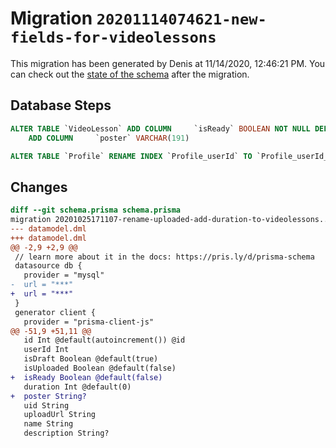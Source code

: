 # Migration `20201114074621-new-fields-for-videolessons`

This migration has been generated by Denis at 11/14/2020, 12:46:21 PM.
You can check out the [state of the schema](./schema.prisma) after the migration.

## Database Steps

```sql
ALTER TABLE `VideoLesson` ADD COLUMN     `isReady` BOOLEAN NOT NULL DEFAULT false,
    ADD COLUMN     `poster` VARCHAR(191)

ALTER TABLE `Profile` RENAME INDEX `Profile_userId` TO `Profile_userId_unique`
```

## Changes

```diff
diff --git schema.prisma schema.prisma
migration 20201025171107-rename-uploaded-add-duration-to-videolessons..20201114074621-new-fields-for-videolessons
--- datamodel.dml
+++ datamodel.dml
@@ -2,9 +2,9 @@
 // learn more about it in the docs: https://pris.ly/d/prisma-schema
 datasource db {
   provider = "mysql"
-  url = "***"
+  url = "***"
 }
 generator client {
   provider = "prisma-client-js"
@@ -51,9 +51,11 @@
   id Int @default(autoincrement()) @id
   userId Int
   isDraft Boolean @default(true)
   isUploaded Boolean @default(false)
+  isReady Boolean @default(false)
   duration Int @default(0)
+  poster String?
   uid String
   uploadUrl String
   name String
   description String?
```


